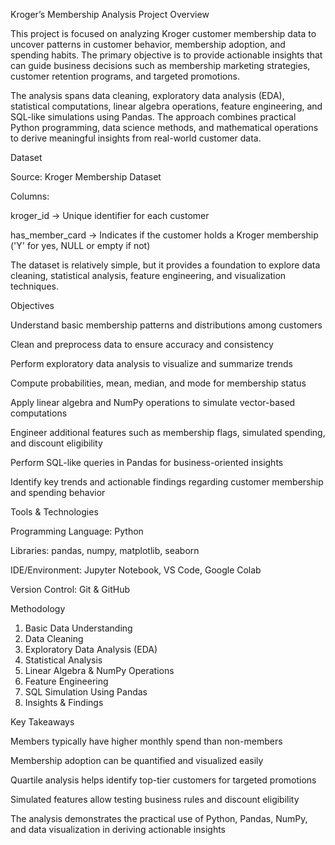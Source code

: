 Kroger’s Membership Analysis
Project Overview

This project is focused on analyzing Kroger customer membership data to uncover patterns in customer behavior, membership adoption, and spending habits. The primary objective is to provide actionable insights that can guide business decisions such as membership marketing strategies, customer retention programs, and targeted promotions.

The analysis spans data cleaning, exploratory data analysis (EDA), statistical computations, linear algebra operations, feature engineering, and SQL-like simulations using Pandas. The approach combines practical Python programming, data science methods, and mathematical operations to derive meaningful insights from real-world customer data.

Dataset

Source: Kroger Membership Dataset

Columns:

kroger_id → Unique identifier for each customer

has_member_card → Indicates if the customer holds a Kroger membership ('Y' for yes, NULL or empty if not)

The dataset is relatively simple, but it provides a foundation to explore data cleaning, statistical analysis, feature engineering, and visualization techniques.

Objectives

Understand basic membership patterns and distributions among customers

Clean and preprocess data to ensure accuracy and consistency

Perform exploratory data analysis to visualize and summarize trends

Compute probabilities, mean, median, and mode for membership status

Apply linear algebra and NumPy operations to simulate vector-based computations

Engineer additional features such as membership flags, simulated spending, and discount eligibility

Perform SQL-like queries in Pandas for business-oriented insights

Identify key trends and actionable findings regarding customer membership and spending behavior

Tools & Technologies

Programming Language: Python

Libraries: pandas, numpy, matplotlib, seaborn

IDE/Environment: Jupyter Notebook, VS Code, Google Colab

Version Control: Git & GitHub

Methodology

1. Basic Data Understanding
2. Data Cleaning
3. Exploratory Data Analysis (EDA)
4. Statistical Analysis
5. Linear Algebra & NumPy Operations
6. Feature Engineering
7. SQL Simulation Using Pandas
8. Insights & Findings

Key Takeaways

Members typically have higher monthly spend than non-members

Membership adoption can be quantified and visualized easily

Quartile analysis helps identify top-tier customers for targeted promotions

Simulated features allow testing business rules and discount eligibility

The analysis demonstrates the practical use of Python, Pandas, NumPy, and data visualization in deriving actionable insights
